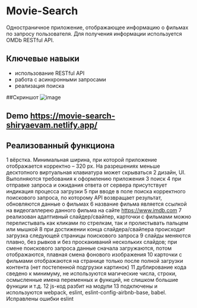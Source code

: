 # Movie-Search
Одностраничное приложение, отображающее информацию о фильмах по запросу пользователя. Для получения информации используется OMDb RESTful API.


## Ключевые навыки

- использование RESTful API
- работа с асинхронными запросами
- реализация поиска

##Скриншот ![image](https://user-images.githubusercontent.com/55236675/81838682-2097dd80-954f-11ea-8142-c2fae370694e.png)
## Demo https://movie-search-shiryaevam.netlify.app/

## Реализованный функциона
1 вёрстка. Минимальная ширина, при которой приложение отображается корректно – 320 рх. На разрешениях меньше десктопного виртуальная клавиатура может скрываться
2 дизайн, UI. Выполняются требования к оформлению приложения
3 поиск 
4 при отправке запроса и ожидания ответа от сервера присутствует индикация процесса загрузки 
5 при вводе в поле поиска корректного поискового запроса, по которому API возвращает результат, обновляются данные о фильмах
6 название фильма является ссылкой на видеогаллерею данного фильма на сайте https://www.imdb.com 
7 реализован адаптивный слайдер/свайпер, карточки с фильмами можно перелистывать как кликами по стрелкам, так и пролистывать пальцем или мышкой 
8 при достижении конца слайдера/свайпера происходит загрузка следующей страницы поискового запроса 
9 слайды меняются плавно, без рывков и без проскакиваний нескольких слайдов; при смене поискового запроса данные сначала загружаются, потом отображаются, плавная смена фонового изображения 
10 карточки с фильмами отображаются на странице только после полной загрузки контента (нет постепенной подгрузки картинок)
11 дублирование кода сведено к минимуму, не используются магические числа, строки, осмысленные имена переменных и функций, не слишком большие функции и т.д. 
12 js-код разбит на модули
13 подключены и используются webpack, eslint, eslint-config-airbnb-base, babel. Исправлены ошибки eslint
